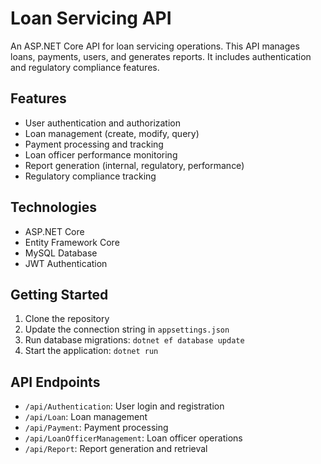 # Loan Servicing API

An ASP.NET Core API for loan servicing operations. This API manages loans, payments, users, and generates reports. It includes authentication and regulatory compliance features.

## Features

- User authentication and authorization
- Loan management (create, modify, query)
- Payment processing and tracking
- Loan officer performance monitoring
- Report generation (internal, regulatory, performance)
- Regulatory compliance tracking

## Technologies

- ASP.NET Core
- Entity Framework Core
- MySQL Database
- JWT Authentication

## Getting Started

1. Clone the repository
2. Update the connection string in `appsettings.json`
3. Run database migrations: `dotnet ef database update`
4. Start the application: `dotnet run`

## API Endpoints

- `/api/Authentication`: User login and registration
- `/api/Loan`: Loan management
- `/api/Payment`: Payment processing
- `/api/LoanOfficerManagement`: Loan officer operations
- `/api/Report`: Report generation and retrieval
